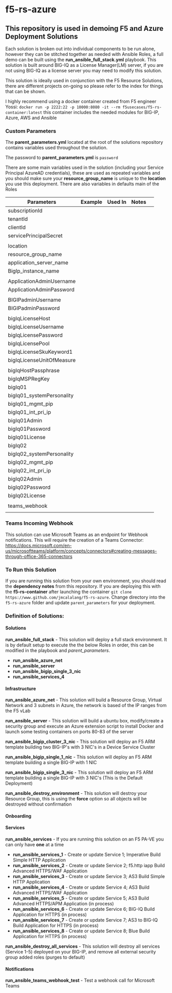 # f5-rs-azure

## This repository is used in demoing F5 and Azure Deployment Solutions

Each solution is broken out into individual components to be run alone, however they can be stitched together as needed with Ansible Roles, a full demo can be built using the **run_ansible_full_stack.yml** playbook. This solution is built around BIG-IQ as a License Manager(LM) server, if you are not using BIG-IQ as a license server you may need to modify this solution.

This solution is ideally used in conjunction with the F5 Resource Solutions, there are different projects on-going so please refer to the index for things that can be shown.

I highly recommend using a docker container created from F5 engineer Yossi: `docker run -p 2222:22 -p 10000:8080 -it --rm f5usecases/f5-rs-container:latest` this container includes the needed modules for BIG-IP, Azure, AWS and Ansible

### Custom Parameters

The **parent_parameters.yml** located at the root of the solutions repository contains variables used throughout the solution.

The password to **parent_parameters.yml** is `password`

There are some main variables used in the solution (including your Service Principal AzureAD credentials), these are used as repeated variables and you should make sure your **resource_group_name** is unique to the **location** you use this deployment. There are also variables in defaults main of the Roles

| Parameters                       | Example      | Used In  | Notes  |   |
|------------------------|-------|---|---|---|
| subscriptionId         |  |   |   |   |
| tenantId               |  |   |   |   |
| clientId               |  |   |   |   |
| servicePrincipalSecret |  |   |   |   |
|                        |       |   |   |   |
| location               |       |   |   |   |
| resource_group_name                       |       |   |   |   |
| application_server_name                       |       |   |   |   |
| BigIp_instance_name                       |       |   |   |   |
|                        |       |   |   |   |
| ApplicationAdminUsername                       |       |   |   |   |
| ApplicationAdminPassword                       |       |   |   |   |
|                        |       |   |   |   |
| BIGIPadminUsername                       |       |   |   |   |
| BIGIPadminPassword                       |       |   |   |   |
|                        |       |   |   |   |
| bigIqLicenseHost                       |       |   |   |   |
| bigIqLicenseUsername                       |       |   |   |   |
| bigIqLicensePassword                       |       |   |   |   |
| bigIqLicensePool                       |       |   |   |   |
| bigIqLicenseSkuKeyword1                       |       |   |   |   |
| bigIqLicenseUnitOfMeasure                       |       |   |   |   |
|                        |       |   |   |   |
| bigIqHostPassphrase                       |       |   |   |   |
| bigIqMSPRegKey                       |       |   |   |   |
| bigIq01                       |       |   |   |   |
| bigIq01_systemPersonality                       |       |   |   |   |
| bigIq01_mgmt_pip                       |       |   |   |   |
| bigIq01_int_pri_ip                       |       |   |   |   |
| bigIq01Admin                       |       |   |   |   |
| bigIq01Password                       |       |   |   |   |
| bigIq01License                       |       |   |   |   |
| bigIq02                       |       |   |   |   |
| bigIq02_systemPersonality                      |       |   |   |   |
| bigIq02_mgmt_pip                       |       |   |   |   |
| bigIq02_int_pri_ip                       |       |   |   |   |
| bigIq02Admin                       |       |   |   |   |
| bigIq02Password                       |       |   |   |   |
| bigIq02License                       |       |   |   |   |
|                        |       |   |   |   |
| teams_webhook                       |       |   |   |   |
|                        |       |   |   |   |

### Teams Incoming Webhook

This solution can use Microsoft Teams as an endpoint for Webhook notifications. This will require the creation of a Teams Connector: https://docs.microsoft.com/en-us/microsoftteams/platform/concepts/connectors#creating-messages-through-office-365-connectors

### To Run this Solution

If you are running this solution from your own environment, you should read the **dependency notes** from this repository. If you are deploying this with the **f5-rs-container** after launching the container `git clone https://www.github.com/jmcalalang/f5-rs-azure`. Change directory into the `f5-rs-azure` folder and update `parent_parameters` for your deployment.

### Definition of Solutions:

#### Solutions

**run_ansible_full_stack** - This solution will deploy a full stack environment. It is by default setup to execute the the below Roles in order, this can be modified in the playbook and *parent_parameters*.
 - **run_ansible_azure_net**
 - **run_ansible_server**
 - **run_ansible_bigip_single_3_nic**
 - **run_ansible_services_4**

#### Infrastructure

**run_ansible_azure_net** - This solution will build a Resource Group, Virtual Network and 3 subnets in Azure, the network is based of the IP ranges from the F5 vLab

**run_ansible_server** - This solution will build a ubuntu box, modify/create a security group and execute an Azure extension script to install Docker and launch some testing containers on ports 80-83 of the server

**run_ansible_bigip_cluster_3_nic** - This solution will deploy an F5 ARM template building two BIG-IP's with 3 NIC's in a Device Service Cluster

**run_ansible_bigip_single_1_nic** - This solution will deploy an F5 ARM template building a single BIG-IP with 1 NIC

**run_ansible_bigip_single_3_nic** - This solution will deploy an F5 ARM template building a single BIG-IP with 3 NIC's (This is the Default Deployment)

**run_ansible_destroy_environment** - This solution will destroy your Resource Group, this is using the **force** option so all objects will be destroyed without confirmation

#### Onboarding

#### Services

**run_ansible_services** - If you are running this solution on an F5 PA-VE you can only have **one** at a time

  - **run_ansible_services_1** - Create or update Service 1; Imperative Build Simple HTTP Application
  - **run_ansible_services_2** - Create or update Service 2; f5.http iapp Build Advanced HTTPS/WAF Application
  - **run_ansible_services_3** - Create or update Service 3; AS3 Build Simple HTTP Application
  - **run_ansible_services_4** - Create or update Service 4; AS3 Build Advanced HTTPS/WAF Application
  - **run_ansible_services_5** - Create or update Service 5; AS3 Build Advanced HTTPS/APM Application (in process)
  - **run_ansible_services_6** - Create or update Service 6; BIG-IQ Build Application for HTTPS (in process)  
  - **run_ansible_services_7** - Create or update Service 7; AS3 to BIG-IQ Build Application for HTTPS (in process)  
  - **run_ansible_services_8** - Create or update Service 8; Blue Build Application for HTTPS (in process)

**run_ansible_destroy_all_services** - This solution will destroy all services (Service 1-5) deployed on your BIG-IP, and remove all external security group added roles (purges to default)

#### Notifications

**run_ansible_teams_webhook_test** - Test a webhook call for Microsoft Teams
